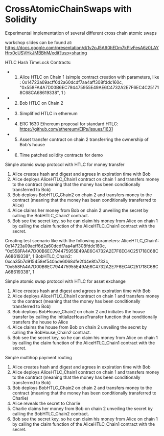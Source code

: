 # CrossAtomicChainSwaps with Solidity

Experimental implementation of several different cross chain atomic swaps

workshop slides can be found at: 
https://docs.google.com/presentation/d/1v2pJ5A90hEDm7kPlvFesA6z0LAYHrx0cUSVHkJMBBhM/edit?usp=sharing

HTLC Hash TimeLock Contracts:
- 01. Alice HTLC on Chain 1
  (simple contract creation with parameters, like : 0x14723a09acff6d2a60dcdf7aa4aff308fddc160c, "0x558FA4A7D00B6EC794475955E49AE6C4732A2E7F6EC4C251718C68CA68619338", 1 )
- 02. Bob HTLC on Chain 2
- 03. Simplified HTLC in ethereum
- 04. ERC 1630 Ethereum proposal for standard HTLC:  https://github.com/ethereum/EIPs/issues/1631
- 05. Asset transfer contract on chain 2 transferring the ownership of Bob's house
- 06. Time patched solidity contracts for demo

Simple atomic swap protocol with HTLC for money transfer
1. Alice creates hash and digest and agrees in expiration time with Bob
2. Alice deploys AliceHTLC_Chain1 contract on chain 1 and transfers money to the contract (meaning that the money has been conditionally transferred to Bob)
3. Bob deploys BobHTLC_Chain2 on chain 2 and transfers money to the contract (meaning that the money has been conditionally transferred to Alice)
4. Alice claims her money from Bob on chain 2 unveiling the secret by calling the BobHTLC_Chain2 contract. 
5. Bob see the secret key, so he can claim his money from Alice on chain 1 by calling the claim function of the AliceHTLC_Chain1 contract with the secret. 
 
Creating test scenario like with the following parameters: 
AliceHTLC_Chain1: 0x14723a09acff6d2a60dcdf7aa4aff308fddc160c, "0x558FA4A7D00B6EC794475955E49AE6C4732A2E7F6EC4C251718C68CA68619338", 1
BobHTLC_Chain2: 0xca35b7d915458ef540ade6068dfe2f44e8fa733c, "0x558FA4A7D00B6EC794475955E49AE6C4732A2E7F6EC4C251718C68CA68619338", 1

Simple atomic swap protocol with HTLC for asset exchange
1. Alice creates hash and digest and agrees in expiration time with Bob
2. Alice deploys AliceHTLC_Chain1 contract on chain 1 and transfers money to the contract (meaning that the money has been conditionally transferred to Bob)
3. Bob deploys BobHouse_Chain2 on chain 2 and initiates the house transfer by calling the initializeHouseTransfer function that conditionally transfers the house to Alice
4. Alice claims the house from Bob on chain 2 unveiling the secret by calling the BobHouse_Chain2 contract. 
5. Bob see the secret key, so he can claim his money from Alice on chain 1 by calling the claim function of the AliceHTLC_Chain1 contract with the secret. 

Simple multihop payment routing
1. Alice creates hash and digest and agrees in expiration time with Bob
2. Alice deploys AliceHTLC_Chain1 contract on chain 1 and transfers money to the contract (meaning that the money has been conditionally transferred to Bob)
3. Bob deploys BobHTLC_Chain2 on chain 2 and transfers money to the contract (meaning that the money has been conditionally transferred to Charlie)
4. Alice reveals the secret to Charlie
5. Charlie claims her money from Bob on chain 2 unveiling the secret by calling the BobHTLC_Chain2 contract. 
5. Bob see the secret key, so he can claim his money from Alice on chain 1 by calling the claim function of the AliceHTLC_Chain1 contract with the secret. 





